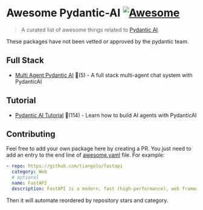 # Awesome Pydantic-AI [![Awesome](https://awesome.re/badge-flat.svg)](https://github.com/sindresorhus/awesome)

> A curated list of awesome things related to [Pydantic AI](https://ai.pydantic.dev/).

These packages have not been vetted or approved by the pydantic team.


## Full Stack
  
- [Multi Agent Pydantic AI](https://github.com/cgoncalves94/multi-agent-pydanticAI) 🌟(5) - A full stack multi-agent chat system with PydanticAI
  

## Tutorial
  
- [Pydantic AI Tutorial](https://github.com/daveebbelaar/pydantic-ai-tutorial) 🌟(114) - Learn how to build AI agents with PydanticAI
  


## Contributing

Feel free to add your own package here by creating a PR. You just need to add an entry to the end line of [awesome.yaml](./awesome.yaml) file.
For example:

```yaml
- repo: https://github.com/tiangolo/fastapi
  category: Web
  # optional
  name: FastAPI
  description: FastAPI is a modern, fast (high-performance), web framework for building APIs with Python 3.6+ based on standard Python type hints.
```

Then it will automate reordered by repository stars and category.